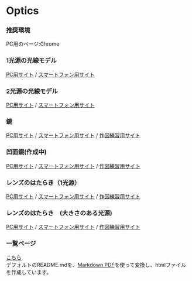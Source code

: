# Optics
### 推奨環境
PC用のページ:Chrome

### 1光源の光線モデル
[PC用サイト](https://phys-ken.github.io/Optics/tutorial2_1slit.html) /
[スマートフォン用サイト](https://phys-ken.github.io/Optics/tutorial2_1slit-phone.html)

### 2光源の光線モデル
[PC用サイト](https://phys-ken.github.io/Optics/tutorial2_2lights.html) /
[スマートフォン用サイト](https://phys-ken.github.io/Optics/tutorial2_2lights-phone.html)

### 鏡
[PC用サイト](https://phys-ken.github.io/Optics/mirror.html) /
[スマートフォン用サイト](https://phys-ken.github.io/Optics/mirror-phone.html) /
[作図練習用サイト](https://phys-ken.github.io/Optics/mirror-sheet.html)


### 凹面鏡(作成中)
[PC用サイト](https://phys-ken.github.io/Optics/concave-mirror.html) /
[スマートフォン用サイト](https://phys-ken.github.io/Optics/concave-mirror-phone.html) /
[作図練習用サイト](https://phys-ken.github.io/Optics/concave-mirror-sheet.html)

### レンズのはたらき（1光源）
[PC用サイト](https://phys-ken.github.io/Optics/Lens.html) /
[スマートフォン用サイト](https://phys-ken.github.io/Optics/Lens-phone.html) /
[作図練習用サイト](https://phys-ken.github.io/Optics/Lens-sheet.html)

### レンズのはたらき　(大きさのある光源)
[PC用サイト](https://phys-ken.github.io/Optics/Lens-object.html) /
[スマートフォン用サイト](https://phys-ken.github.io/Optics/Lens-object-phone.html) /
[作図練習用サイト](https://phys-ken.github.io/Optics/Lens-object-sheet.html)  
  
  
  

### 一覧ページ
[こちら](https://phys-ken.github.io/Optics/README.html)  
デフォルトのREADME.mdを、[Markdown PDF](https://marketplace.visualstudio.com/items?itemName=yzane.markdown-pdf)を使って変換し、htmlファイルを作成しています。
